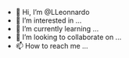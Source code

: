 - 👋 Hi, I’m @LLeonnardo
- 👀 I’m interested in ...
- 🌱 I’m currently learning ...
- 💞️ I’m looking to collaborate on ...
- 📫 How to reach me ...

<!---
LLeonnardo/LLeonnardo is a ✨ special ✨ repository because its `README.md` (this file) appears on your GitHub profile.
You can click the Preview link to take a look at your changes.
--->
